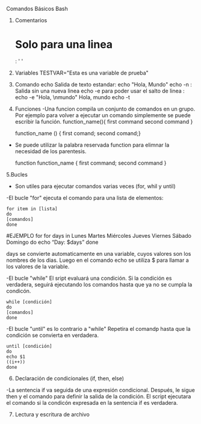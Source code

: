 
Comandos Básicos Bash

1. Comentarios
	# Solo para una linea
	: '  '
2. Variables
	TESTVAR="Esta es una variable de prueba"
3. Comando echo
	Salida de texto estandar: echo "Hola, Mundo"
	echo -n : Salida sin una nueva linea
	echo -e para poder usar el salto de linea \: echo -e "Hola, \nmundo"
		Hola,
		mundo
	echo -t

4. Funciones
-Una funcion compila un conjunto de comandos en un grupo. Por ejemplo para volver a ejecutar un comando simplemente se puede escribir la función.
	function_name(){
	first command
	second command
	}

	function_name () { first comand; second comand;}

- Se puede utilizar la palabra reservada function para elimnar la necesidad de los parentesis.

	function function_name { first command; second command }

5.Bucles
- Son utiles para ejecutar comandos varias veces (for, whil y until)

-El bucle "for" ejecuta el comando para una lista de elementos:

	for item in [lista]
	do
	[comandos]
	done
#EJEMPLO for
for days in Lunes Martes Miércoles Jueves Viernes Sábado Domingo
do
echo “Day: $days”
done

days se convierte automaticamente en una variable, cuyos valores son los nombres de los dias. Luego en el comando echo se utiliza $ para llamar a los valores de la variable.

-El bucle "while" El sript evaluará una condición. Si la condición es verdadera, seguirá ejecutando los comandos hasta que ya no se cumpla la condicón.

	while [condición]
	do
	[comandos]
	done

-El bucle "until" es lo contrario a "while" Repetira el comandp hasta que la condición se convierta en verdadera.
	
	until [condición]
	do
	echo $1
	((i++))
	done

6. Declaración de condicionales (if, then, else)

-La sentencia if va seguida de una expresión condicional. Después, le sigue then y el comando para definir la salida de la condición. El script ejecutara el comando si la condicón expresada en la
sentencia if es verdadera. 

7. Lectura y escritura de archivo

